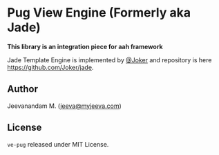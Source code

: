 # Pug View Engine (Formerly aka Jade)

**This library is an integration piece for aah framework**

Jade Template Engine is implemented by [@Joker](https://github.com/Joker) and repository is here https://github.com/Joker/jade.

## Author

Jeevanandam M. (jeeva@myjeeva.com)

## License

`ve-pug` released under MIT License.
